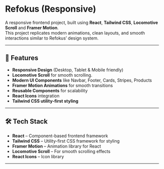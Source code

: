 # Refokus (Responsive)

A responsive frontend project, built using **React**, **Tailwind CSS**, **Locomotive Scroll** and **Framer Motion**.  
This project replicates modern animations, clean layouts, and smooth interactions similar to Refokus’ design system.

---

## 🚀 Features

- **Responsive Design** (Desktop, Tablet & Mobile friendly)
- **Locomotive Scroll** for smooth scrolling. 
- **Modern UI Components** like Navbar, Footer, Cards, Stripes, Products  
- **Framer Motion Animations** for smooth transitions  
- **Reusable Components** for scalability  
- **React Icons** integration  
- **Tailwind CSS utility-first styling**

---

## 🛠 Tech Stack

- **React** – Component-based frontend framework  
- **Tailwind CSS** – Utility-first CSS framework for styling  
- **Framer Motion** – Animation library for React
- **Locomotive Scroll** – For smooth scrolling effects   
- **React Icons** – Icon library  

---



